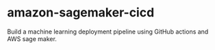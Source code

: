 # amazon-sagemaker-cicd
Build a machine learning deployment pipeline using GitHub actions and AWS sage maker.
